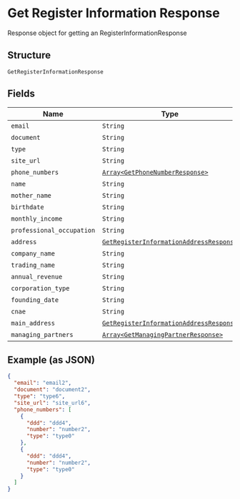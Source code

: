 
# Get Register Information Response

Response object for getting an RegisterInformationResponse

## Structure

`GetRegisterInformationResponse`

## Fields

| Name | Type | Tags | Description |
|  --- | --- | --- | --- |
| `email` | `String` | Optional | - |
| `document` | `String` | Optional | - |
| `type` | `String` | Optional | - |
| `site_url` | `String` | Optional | - |
| `phone_numbers` | [`Array<GetPhoneNumberResponse>`](../../doc/models/get-phone-number-response.md) | Optional | - |
| `name` | `String` | Optional | - |
| `mother_name` | `String` | Optional | - |
| `birthdate` | `String` | Optional | - |
| `monthly_income` | `String` | Optional | - |
| `professional_occupation` | `String` | Optional | - |
| `address` | [`GetRegisterInformationAddressResponse`](../../doc/models/get-register-information-address-response.md) | Optional | - |
| `company_name` | `String` | Optional | - |
| `trading_name` | `String` | Optional | - |
| `annual_revenue` | `String` | Optional | - |
| `corporation_type` | `String` | Optional | - |
| `founding_date` | `String` | Optional | - |
| `cnae` | `String` | Optional | - |
| `main_address` | [`GetRegisterInformationAddressResponse`](../../doc/models/get-register-information-address-response.md) | Optional | - |
| `managing_partners` | [`Array<GetManagingPartnerResponse>`](../../doc/models/get-managing-partner-response.md) | Optional | - |

## Example (as JSON)

```json
{
  "email": "email2",
  "document": "document2",
  "type": "type6",
  "site_url": "site_url6",
  "phone_numbers": [
    {
      "ddd": "ddd4",
      "number": "number2",
      "type": "type0"
    },
    {
      "ddd": "ddd4",
      "number": "number2",
      "type": "type0"
    }
  ]
}
```

